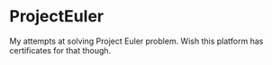 # ProjectEuler

My attempts at solving Project Euler problem. Wish this platform has certificates for that though.
